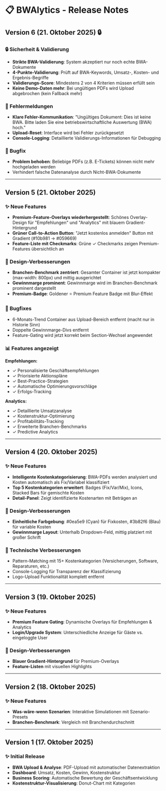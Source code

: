 # 📋 BWAlytics - Release Notes

## Version 6 (21. Oktober 2025) 🔒

### 🔒 Sicherheit & Validierung
- **Strikte BWA-Validierung**: System akzeptiert nur noch echte BWA-Dokumente
- **4-Punkte-Validierung**: Prüft auf BWA-Keywords, Umsatz-, Kosten- und Ergebnis-Begriffe
- **Validierungs-Score**: Mindestens 2 von 4 Kriterien müssen erfüllt sein
- **Keine Demo-Daten mehr**: Bei ungültigen PDFs wird Upload abgebrochen (kein Fallback mehr)

### 🎯 Fehlermeldungen
- **Klare Fehler-Kommunikation**: "Ungültiges Dokument: Dies ist keine BWA. Bitte laden Sie eine betriebswirtschaftliche Auswertung (BWA) hoch."
- **Upload-Reset**: Interface wird bei Fehler zurückgesetzt
- **Console-Logging**: Detaillierte Validierungs-Informationen für Debugging

### 🐛 Bugfix
- **Problem behoben**: Beliebige PDFs (z.B. E-Tickets) können nicht mehr hochgeladen werden
- Verhindert falsche Datenanalyse durch Nicht-BWA-Dokumente

---

## Version 5 (21. Oktober 2025)

### ✨ Neue Features
- **Premium-Feature-Overlays wiederhergestellt**: Schönes Overlay-Design für "Empfehlungen" und "Analytics" mit blauem Gradient-Hintergrund
- **Grüner Call-to-Action Button**: "Jetzt kostenlos anmelden" Button mit Gradient (#10b981 → #059669)
- **Feature-Liste mit Checkmarks**: Grüne ✓ Checkmarks zeigen Premium-Features übersichtlich an

### 🎨 Design-Verbesserungen
- **Branchen-Benchmark zentriert**: Gesamter Container ist jetzt kompakter (max-width: 800px) und mittig ausgerichtet
- **Gewinnmarge prominent**: Gewinnmarge wird im Branchen-Benchmark prominent dargestellt
- **Premium-Badge**: Goldener ⭐ Premium Feature Badge mit Blur-Effekt

### 🐛 Bugfixes
- 6-Monats-Trend Container aus Upload-Bereich entfernt (macht nur in Historie Sinn)
- Doppelte Gewinnmarge-Divs entfernt
- Feature-Gating wird jetzt korrekt beim Section-Wechsel angewendet

### 📊 Features angezeigt
**Empfehlungen:**
- ✓ Personalisierte Geschäftsempfehlungen
- ✓ Priorisierte Aktionspläne
- ✓ Best-Practice-Strategien
- ✓ Automatische Optimierungsvorschläge
- ✓ Erfolgs-Tracking

**Analytics:**
- ✓ Detaillierte Umsatzanalyse
- ✓ Kostenstruktur-Optimierung
- ✓ Profitabilitäts-Tracking
- ✓ Erweiterte Branchen-Benchmarks
- ✓ Predictive Analytics

---

## Version 4 (20. Oktober 2025)

### ✨ Neue Features
- **Intelligente Kostenkategorisierung**: BWA-PDFs werden analysiert und Kosten automatisch als Fix/Variabel klassifiziert
- **Top 5 Kostenkategorien erweitert**: Badges (Fix/Var/Mix), Icons, Stacked Bars für gemischte Kosten
- **Detail-Panel**: Zeigt identifizierte Kostenarten mit Beträgen an

### 🎨 Design-Verbesserungen
- **Einheitliche Farbgebung**: #0ea5e9 (Cyan) für Fixkosten, #3b82f6 (Blau) für variable Kosten
- **Gewinnmarge Layout**: Unterhalb Dropdown-Feld, mittig platziert mit großer Schrift

### 🔧 Technische Verbesserungen
- Pattern-Matching mit 15+ Kostenkategorien (Versicherungen, Software, Reparaturen, etc.)
- Console-Logging für Transparenz der Klassifizierung
- Logo-Upload Funktionalität komplett entfernt

---

## Version 3 (19. Oktober 2025)

### ✨ Neue Features
- **Premium Feature Gating**: Dynamische Overlays für Empfehlungen & Analytics
- **Login/Upgrade System**: Unterschiedliche Anzeige für Gäste vs. eingeloggte User

### 🎨 Design-Verbesserungen
- **Blauer Gradient-Hintergrund** für Premium-Overlays
- **Feature-Listen** mit visuellen Highlights

---

## Version 2 (18. Oktober 2025)

### ✨ Neue Features
- **Was-wäre-wenn Szenarien**: Interaktive Simulationen mit Szenario-Presets
- **Branchen-Benchmark**: Vergleich mit Branchendurchschnitt

---

## Version 1 (17. Oktober 2025)

### ✨ Initial Release
- **BWA Upload & Analyse**: PDF-Upload mit automatischer Datenextraktion
- **Dashboard**: Umsatz, Kosten, Gewinn, Kostenstruktur
- **Business Scoring**: Automatische Bewertung der Geschäftsentwicklung
- **Kostenstruktur-Visualisierung**: Donut-Chart mit Kategorien
